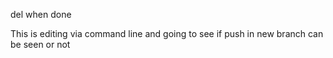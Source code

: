 del when done


This is editing via command line and going to see if push in new branch can be seen or not 

